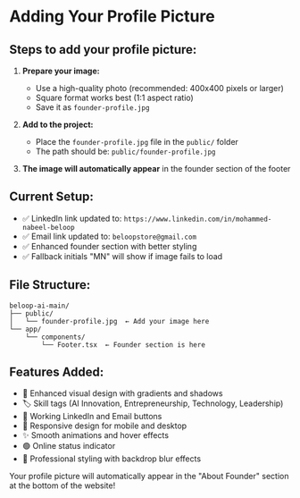 # Adding Your Profile Picture

## Steps to add your profile picture:

1. **Prepare your image:**
   - Use a high-quality photo (recommended: 400x400 pixels or larger)
   - Square format works best (1:1 aspect ratio)
   - Save it as `founder-profile.jpg`

2. **Add to the project:**
   - Place the `founder-profile.jpg` file in the `public/` folder
   - The path should be: `public/founder-profile.jpg`

3. **The image will automatically appear** in the founder section of the footer

## Current Setup:
- ✅ LinkedIn link updated to: `https://www.linkedin.com/in/mohammed-nabeel-beloop`
- ✅ Email link updated to: `beloopstore@gmail.com`
- ✅ Enhanced founder section with better styling
- ✅ Fallback initials "MN" will show if image fails to load

## File Structure:
```
beloop-ai-main/
├── public/
│   └── founder-profile.jpg  ← Add your image here
└── app/
    └── components/
        └── Footer.tsx  ← Founder section is here
```

## Features Added:
- 🎨 Enhanced visual design with gradients and shadows
- 🏷️ Skill tags (AI Innovation, Entrepreneurship, Technology, Leadership)
- 🔗 Working LinkedIn and Email buttons
- 📱 Responsive design for mobile and desktop
- ✨ Smooth animations and hover effects
- 🟢 Online status indicator
- 🎯 Professional styling with backdrop blur effects

Your profile picture will automatically appear in the "About Founder" section at the bottom of the website!
